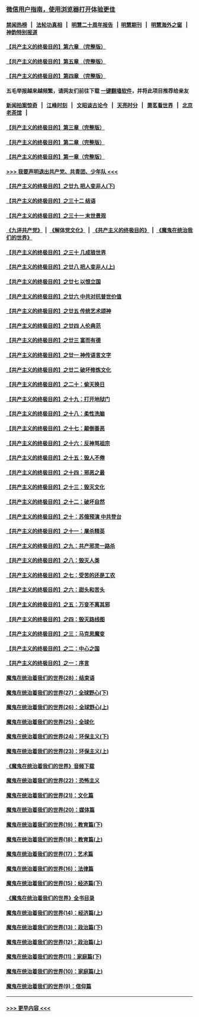 ### [微信用户指南，使用浏览器打开体验更佳](https://github.com/gfw-breaker/banned-news1/blob/master/indexes/wechat-guide.md?t=0)
#### [禁闻热榜](热点新闻.md?t=0)  &nbsp;&nbsp;|&nbsp;&nbsp; [法轮功真相](https://github.com/gfw-breaker/truth/blob/master/README.md?t=0) &nbsp;&nbsp;|&nbsp;&nbsp; [明慧二十周年报告](https://github.com/gfw-breaker/mh-reports/blob/master/README.md?t=0) &nbsp;&nbsp;|&nbsp;&nbsp;[明慧期刊](https://github.com/gfw-breaker/mh-qikan) &nbsp;&nbsp;|&nbsp;&nbsp; [明慧海外之窗](https://github.com/gfw-breaker/mh-news/blob/master/README.md?t=0) &nbsp;&nbsp;|&nbsp;&nbsp; [神韵特别报道](https://github.com/gfw-breaker/mh-news/blob/master/shenyun.md?t=0)
#### [【共产主义的终极目的】第六章 （完整版）](../pages/nsc422/n11428913.md?t=02141411) 
#### [【共产主义的终极目的】第五章 （完整版）](../pages/nsc422/n11428912.md?t=02141411) 
#### [【共产主义的终极目的】第四章 （完整版）](../pages/nsc422/n11428907.md?t=02141411) 
#### 五毛举报越来越频繁，请网友们前往下载 [一键翻墙软件](https://github.com/gfw-breaker/ssr-accounts)，并将此项目推荐给亲友
#### [新闻拍案惊奇](https://github.com/gfw-breaker/banned-news1/blob/master/pages/link4.md) &nbsp;&nbsp;|&nbsp;&nbsp; [江峰时刻](https://github.com/gfw-breaker/banned-news1/blob/master/pages/link4.md) &nbsp;&nbsp;|&nbsp;&nbsp; [文昭谈古论今](https://github.com/gfw-breaker/banned-news1/blob/master/pages/link4.md) &nbsp;&nbsp;|&nbsp;&nbsp; [天亮时分](https://github.com/gfw-breaker/banned-news1/blob/master/pages/link4.md) &nbsp;&nbsp;|&nbsp;&nbsp; [萧茗看世界](https://github.com/gfw-breaker/banned-news1/blob/master/pages/link4.md) &nbsp;&nbsp;|&nbsp;&nbsp; [北京老茶馆](https://github.com/gfw-breaker/banned-news1/blob/master/pages/link4.md) &nbsp;&nbsp;|&nbsp;&nbsp; 
#### [【共产主义的终极目的】第三章（完整版）](../pages/nsc422/n11428848.md?t=02141411) 
#### [【共产主义的终极目的】第二章（完整版）](../pages/nsc422/n11428831.md?t=02141411) 
#### [【共产主义的终极目的】第一章（完整版）](../pages/nsc422/n11417651.md?t=02141411) 
#### [>>> 我要声明退出共产党、共青团、少年队 <<<](https://github.com/begood0513/goodnews/blob/master/quit/letter.md) 
#### [【共产主义的终极目的】之廿九 把人变非人(下)](../pages/nsc422/n11344140.md?t=02141411) 
#### [【共产主义的终极目的】之三十二 结语](../pages/nsc422/n11360535.md?t=02141411) 
#### [【共产主义的终极目的】之三十一 末世景观](../pages/nsc422/n11351129.md?t=02141411) 
#### [《九评共产党》](https://github.com/begood0513/9ping.md/blob/master/README.md) &nbsp;|&nbsp; [《解体党文化》](../../../../jtdwh.md/blob/master/README.md)  &nbsp;|&nbsp; [《共产主义的终极目的》](../../../../gczydzjmd.md/blob/master/README.md) &nbsp;|&nbsp; [《魔鬼在统治我们的世界》](../../../../mgztzwmdsj.md/blob/master/README.md) 
#### [【共产主义的终极目的】之三十 几成狼世界](../pages/nsc422/n11348280.md?t=02141411) 
#### [【共产主义的终极目的】之廿八 把人变非人(上)](../pages/nsc422/n11340492.md?t=02141411) 
#### [【共产主义的终极目的】之廿七 以恨立国](../pages/nsc422/n11336944.md?t=02141411) 
#### [【共产主义的终极目的】之廿六 中共对抗普世价值](../pages/nsc422/n11324785.md?t=02141411) 
#### [【共产主义的终极目的】之廿五 传统艺术颂神](../pages/nsc422/n11296396.md?t=02141411) 
#### [【共产主义的终极目的】之廿四 人伦典范](../pages/nsc422/n11296397.md?t=02141411) 
#### [【共产主义的终极目的】之廿三 富而有德](../pages/nsc422/n11283598.md?t=02141411) 
#### [【共产主义的终极目的】之廿一 神传语言文字](../pages/nsc422/n11263265.md?t=02141411) 
#### [【共产主义的终极目的】之廿二 破坏修炼文化](../pages/nsc422/n11245728.md?t=02141411) 
#### [【共产主义的终极目的】之二十：偷天换日](../pages/nsc422/n11238846.md?t=02141411) 
#### [【共产主义的终极目的】之十九：打开地狱门](../pages/nsc422/n11206376.md?t=02141411) 
#### [【共产主义的终极目的】之十八：柔性洗脑](../pages/nsc422/n11199994.md?t=02141411) 
#### [【共产主义的终极目的】之十七：颠倒善恶](../pages/nsc422/n11179782.md?t=02141411) 
#### [【共产主义的终极目的】之十六：反神骂祖宗](../pages/nsc422/n11166798.md?t=02141411) 
#### [【共产主义的终极目的】之十五：毁人不倦](../pages/nsc422/n11166792.md?t=02141411) 
#### [【共产主义的终极目的】之十四：邪恶之最](../pages/nsc422/n11150249.md?t=02141411) 
#### [【共产主义的终极目的】之十三：毁灭文化](../pages/nsc422/n11135227.md?t=02141411) 
#### [【共产主义的终极目的】之十二：破坏自然](../pages/nsc422/n11135214.md?t=02141411) 
#### [【共产主义的终极目的】之十：苏俄预演 中共登台](../pages/nsc422/n11118424.md?t=02141411) 
#### [【共产主义的终极目的】之十一：屠杀精英](../pages/nsc422/n11118442.md?t=02141411) 
#### [【共产主义的终极目的】之九：共产邪灵一路杀](../pages/nsc422/n11114139.md?t=02141411) 
#### [【共产主义的终极目的】之八：毁灭人类](../pages/nsc422/n11108503.md?t=02141411) 
#### [【共产主义的终极目的】之七：受苦的还是工农](../pages/nsc422/n11101809.md?t=02141411) 
#### [【共产主义的终极目的】之六：甜头和苦头](../pages/nsc422/n11096971.md?t=02141411) 
#### [【共产主义的终极目的】之五：万变不离其邪](../pages/nsc422/n11091285.md?t=02141411) 
#### [【共产主义的终极目的】之四：毁灭路线图](../pages/nsc422/n11086284.md?t=02141411) 
#### [【共产主义的终极目的】之三：马克思魔变](../pages/nsc422/n11061941.md?t=02141411) 
#### [【共产主义的终极目的】之二：中心之国](../pages/nsc422/n11047728.md?t=02141411) 
#### [【共产主义的终极目的】之一：序言](../pages/nsc422/n11086077.md?t=02141411) 
#### [魔鬼在统治着我们的世界(28)：结束语](../pages/nsc422/n10936246.md?t=02141411) 
#### [魔鬼在统治着我们的世界(27)：全球野心(下)](../pages/nsc422/n10928319.md?t=02141411) 
#### [魔鬼在统治着我们的世界(26)：全球野心(上)](../pages/nsc422/n10900318.md?t=02141411) 
#### [魔鬼在统治着我们的世界(25)：全球化](../pages/nsc422/n10788205.md?t=02141411) 
#### [魔鬼在统治着我们的世界(24)：环保主义(下)](../pages/nsc422/n10695307.md?t=02141411) 
#### [魔鬼在统治着我们的世界(23)：环保主义(上)](../pages/nsc422/n10688613.md?t=02141411) 
#### [《魔鬼在统治着我们的世界》音频下载](../pages/nsc422/n10635553.md?t=02141411) 
#### [魔鬼在统治着我们的世界(22)：恐怖主义](../pages/nsc422/n10614727.md?t=02141411) 
#### [魔鬼在统治着我们的世界(21)：文化篇](../pages/nsc422/n10597706.md?t=02141411) 
#### [魔鬼在统治着我们的世界(20)：媒体篇](../pages/nsc422/n10586579.md?t=02141411) 
#### [魔鬼在统治着我们的世界(19)：教育篇(下)](../pages/nsc422/n10564808.md?t=02141411) 
#### [魔鬼在统治着我们的世界(18)：教育篇(上)](../pages/nsc422/n10526970.md?t=02141411) 
#### [魔鬼在统治着我们的世界(17)：艺术篇](../pages/nsc422/n10499093.md?t=02141411) 
#### [魔鬼在统治着我们的世界(16)：法律篇](../pages/nsc422/n10485969.md?t=02141411) 
#### [魔鬼在统治着我们的世界(15)：经济篇(下)](../pages/nsc422/n10469975.md?t=02141411) 
#### [《魔鬼在统治着我们的世界》全书目录](../pages/nsc422/n10464261.md?t=02141411) 
#### [魔鬼在统治着我们的世界(14)：经济篇(上)](../pages/nsc422/n10457370.md?t=02141411) 
#### [魔鬼在统治着我们的世界(13)：政治篇(下)](../pages/nsc422/n10448270.md?t=02141411) 
#### [魔鬼在统治着我们的世界(12)：政治篇(上)](../pages/nsc422/n10444576.md?t=02141411) 
#### [魔鬼在统治着我们的世界(11)：家庭篇(下)](../pages/nsc422/n10440961.md?t=02141411) 
#### [魔鬼在统治着我们的世界(10)：家庭篇(上)](../pages/nsc422/n10435448.md?t=02141411) 
#### [魔鬼在统治着我们的世界(9)：信仰篇](../pages/nsc422/n10432159.md?t=02141411) 

----
#### [ >>> 更早内容 <<< ](../indexes/nsc422-earlier.md)
